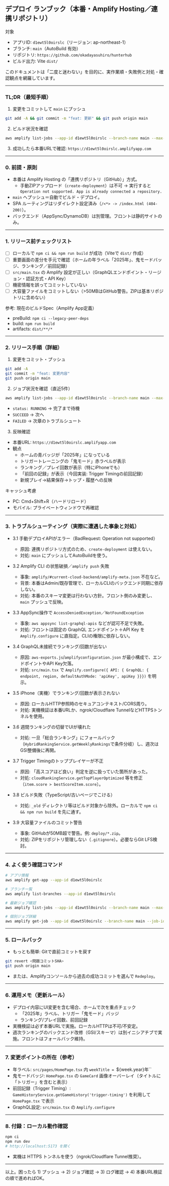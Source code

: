 ## デプロイ ランブック（本番・Amplify Hosting／連携リポジトリ）

対象
- アプリID: `d1ewt5l0oirslc`（リージョン: ap-northeast-1）
- ブランチ: `main`（AutoBuild 有効）
- リポジトリ: `https://github.com/okadayasuhiro/hunterhub`
- ビルド出力: Vite `dist/`

このドキュメントは「二度と迷わない」を目的に、実作業順・失敗例と対処・確認観点を網羅しています。

---

### TL;DR（最短手順）
1) 変更をコミットして `main` にプッシュ
```bash
git add -A && git commit -m "feat: 更新" && git push origin main
```
2) ビルド状況を確認
```bash
aws amplify list-jobs --app-id d1ewt5l0oirslc --branch-name main --max-items 5
```
3) 成功したら本番URLで確認: `https://d1ewt5l0oirslc.amplifyapp.com`

---

### 0. 前提・原則
- 本番は Amplify Hosting の「連携リポジトリ（GitHub）」方式。
  - 手動ZIPアップロード（`create-deployment`）は不可 → 実行すると `Operation not supported. App is already connected a repository.`
- `main` へプッシュ＝自動でビルド・デプロイ。
- SPA ルーティングはリダイレクト設定済み（`/<*> -> /index.html (404-200)`）。
- バックエンド（AppSync/DynamoDB）は別管理。フロントは静的サイトのみ。

---

### 1. リリース前チェックリスト
- [ ] ローカルで `npm ci && npm run build` が成功（Viteで `dist/` 作成）
- [ ] 重要画面の差分を手元で確認（ホームの年ラベル「2025年」、鬼モードバッジ、ランキング／前回記録）
- [ ] `src/main.tsx` の Amplify 設定が正しい（GraphQLエンドポイント・リージョン・認証方式・API Key）
- [ ] 機密情報を誤ってコミットしていない
- [ ] 大容量ファイルをコミットしない（>50MBはGitHub警告。ZIPは基本リポジトリに含めない）

参考: 現在のビルドSpec（Amplify App定義）
- preBuild: `npm ci --legacy-peer-deps`
- build: `npm run build`
- artifacts: `dist/**/*`

---

### 2. リリース手順（詳細）
1) 変更をコミット・プッシュ
```bash
git add -A
git commit -m "feat: 変更内容"
git push origin main
```
2) ジョブ状況を確認（直近5件）
```bash
aws amplify list-jobs --app-id d1ewt5l0oirslc --branch-name main --max-items 5
```
- `status: RUNNING` → 完了まで待機
- `SUCCEED` → 次へ
- `FAILED` → 次章のトラブルシュート

3) 反映確認
- 本番URL: `https://d1ewt5l0oirslc.amplifyapp.com`
- 観点
  - ホームの青バッジが「2025年」になっている
  - トリガートレーニングの「鬼モード」赤ラベルが表示
  - ランキング／プレイ回数が表示（特にiPhoneでも）
  - 「前回の記録」が表示（今回実装: Trigger Timingの前回記録）
  - 新規プレイ→結果保存→トップ・履歴への反映

キャッシュ考慮
- PC: Cmd+Shift+R（ハードリロード）
- モバイル: プライベートウィンドウで再確認

---

### 3. トラブルシューティング（実際に遭遇した事象と対処）

- 3.1 手動デプロイAPIがエラー（BadRequest: Operation not supported）
  - 原因: 連携リポジトリ方式のため、`create-deployment` は使えない。
  - 対処: `main` にプッシュしてAutoBuildを使う。

- 3.2 Amplify CLI の状態破損／`amplify push` 失敗
  - 事象: `amplify/#current-cloud-backend/amplify-meta.json` 不在など。
  - 背景: 本番はAdmin/既存管理で、ローカルCLIのバックエンド同期に依存しない。
  - 対処: 本番のスキーマ変更は行わない方針。フロント側のみ変更し、`main` プッシュで反映。

- 3.3 AppSync操作で `AccessDeniedException`／`NotFoundException`
  - 事象: `aws appsync list-graphql-apis` などが認可不足で失敗。
  - 対処: フロントは固定の GraphQL エンドポイント＋API Key を `Amplify.configure` に直指定。CLIの権限に依存しない。

- 3.4 GraphQL未接続でランキング/回数が出ない
  - 原因: `aws-exports.js`/`amplifyconfiguration.json` が最小構成で、エンドポイントやAPI Key欠落。
  - 対処: `src/main.tsx` で `Amplify.configure({ API: { GraphQL: { endpoint, region, defaultAuthMode: 'apiKey', apiKey }}})` を明示。

- 3.5 iPhone（実機）でランキング/回数が表示されない
  - 原因: ローカルHTTP参照時のセキュアコンテキスト/CORS周り。
  - 対処: 実機検証は本番URLか、ngrok/Cloudflare TunnelなどHTTPSトンネルを使用。

- 3.6 週間ランキングの切替でUIが壊れた
  - 対処: 一旦「総合ランキング」にフォールバック（`HybridRankingService.getWeeklyRankings`で条件分岐）し、週次はGSI整備後に再開。

- 3.7 Trigger Timingのトッププレイヤーが不正
  - 原因: 「高スコアほど良い」判定を逆に扱っていた箇所があった。
  - 対処: `cloudRankingService.getTopPlayerOptimized` 等を修正（`item.score > bestScoreItem.score`）。

- 3.8 ビルド失敗（TypeScript/古いページでこける）
  - 対処: `_old` ディレクトリ等はビルド対象から除外。ローカルで `npm ci && npm run build` を先に通す。

- 3.9 大容量ファイルのコミット警告
  - 事象: GitHubが50MB超で警告。例: `deploy/*.zip`。
  - 対処: ZIPをリポジトリ管理しない（`.gitignore`）。必要ならGit LFS検討。

---

### 4. よく使う確認コマンド
```bash
# アプリ情報
aws amplify get-app --app-id d1ewt5l0oirslc

# ブランチ一覧
aws amplify list-branches --app-id d1ewt5l0oirslc

# 最新ジョブ確認
aws amplify list-jobs --app-id d1ewt5l0oirslc --branch-name main --max-items 5

# 個別ジョブ詳細
aws amplify get-job --app-id d1ewt5l0oirslc --branch-name main --job-id <ID>
```

---

### 5. ロールバック
- もっとも簡単: Gitで直前コミットを戻す
```bash
git revert <問題コミットSHA>
git push origin main
```
- または、Amplifyコンソールから過去の成功コミットを選んで `Redeploy`。

---

### 6. 運用メモ（更新ルール）
- デプロイ内容にUI変更を含む場合、ホームで次を重点チェック
  - 「2025年」ラベル、トリガー「鬼モード」バッジ
  - ランキング/プレイ回数、前回記録
- 実機検証は必ず本番URLで実施。ローカルHTTPは不可/不安定。
- 週次ランキングのバックエンド改修（GSI/スキーマ）は別イニシアチブで実施。フロントはフォールバック維持。

---

### 7. 変更ポイントの所在（参考）
- 年ラベル: `src/pages/HomePage.tsx` 内 `weekTitle = `${week.year}年``
- 鬼モードバッジ: `HomePage.tsx` の `GameCard` 画像オーバーレイ（タイトルに「トリガー」を含むと表示）
- 前回記録（Trigger Timing）: `GameHistoryService.getGameHistory('trigger-timing')` を利用して `HomePage.tsx` で表示
- GraphQL設定: `src/main.tsx` の `Amplify.configure`

---

### 8. 付録：ローカル動作確認
```bash
npm ci
npm run dev
# http://localhost:5173 を開く
```
- 実機は HTTPS トンネルを使う（ngrok/Cloudflare Tunnel推奨）。

---

以上。困ったら 1) プッシュ → 2) ジョブ確認 → 3) ログ確認 → 4) 本番URL検証 の順で進めればOK。
